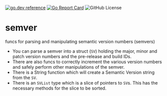 <!-- Code generated by mkbadge; DO NOT EDIT. START -->
[![go.dev reference](https://img.shields.io/badge/go.dev-reference-green?logo=go)](https://pkg.go.dev/mod/github.com/nickwells/semver.mod)
[![Go Report Card](https://goreportcard.com/badge/github.com/nickwells/semver.mod)](https://goreportcard.com/report/github.com/nickwells/semver.mod)
![GitHub License](https://img.shields.io/github/license/nickwells/semver.mod)
<!-- Code generated by mkbadge; DO NOT EDIT. END -->

# semver
funcs for parsing and manipulating semantic version numbers (semvers)

* You can parse a semver into a struct (`SV`) holding the major, minor and
  patch version numbers and the pre-release and build IDs.
* There are also funcs to correctly increment the various version numbers and
  safely perform other manipulations of the semver.
* There is a String function which will create a Semantic Version string from
  the `SV`.
* There is an `SVList` type which is a slice of pointers to `SV`s. This has
  the necessary methods for the slice to be sorted.
